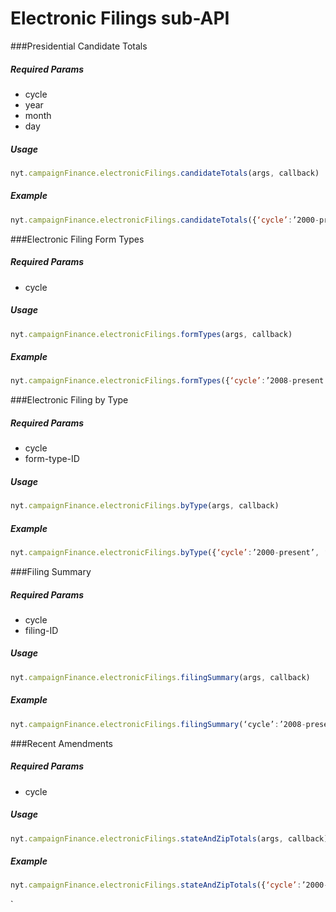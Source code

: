# Electronic Filings sub-API
###Presidential Candidate Totals

##### *Required Params*

- cycle
- year
- month
- day

##### *Usage*
```javascript
nyt.campaignFinance.electronicFilings.candidateTotals(args, callback)
```

##### *Example*
```javascript
nyt.campaignFinance.electronicFilings.candidateTotals({‘cycle’:’2000-present’, ‘year’:’2012’, ‘month’:’07’, ‘day’:’01’}, console.log)
```

###Electronic Filing Form Types

##### *Required Params*

- cycle

##### *Usage*
```javascript
nyt.campaignFinance.electronicFilings.formTypes(args, callback)
```

##### *Example*
```javascript
nyt.campaignFinance.electronicFilings.formTypes({‘cycle’:’2008-present’}, console.log)
```


###Electronic Filing by Type

##### *Required Params*

- cycle
- form-type-ID

##### *Usage*
```javascript
nyt.campaignFinance.electronicFilings.byType(args, callback)
```

##### *Example*
```javascript
nyt.campaignFinance.electronicFilings.byType({‘cycle’:’2000-present’, ‘form-type-ID’:’<id>’}, console.log)
```

###Filing Summary

##### *Required Params*

- cycle
- filing-ID

##### *Usage*
```javascript
nyt.campaignFinance.electronicFilings.filingSummary(args, callback)
```

##### *Example*
```javascript
nyt.campaignFinance.electronicFilings.filingSummary(‘cycle’:’2008-present’, ‘filing-ID’:’<id>’)
```

###Recent Amendments

##### *Required Params*

- cycle

##### *Usage*
```javascript
nyt.campaignFinance.electronicFilings.stateAndZipTotals(args, callback)
```

##### *Example*
```javascript
nyt.campaignFinance.electronicFilings.stateAndZipTotals({‘cycle’:’2000-present’}, console.log)
```
`
